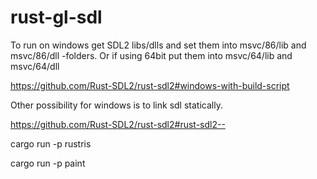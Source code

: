 # rust-gl-sdl

To run on windows get SDL2 libs/dlls and set them into msvc/86/lib and msvc/86/dll -folders.
Or if using 64bit put them into msvc/64/lib and msvc/64/dll

https://github.com/Rust-SDL2/rust-sdl2#windows-with-build-script


Other possibility for windows is to link sdl statically.

https://github.com/Rust-SDL2/rust-sdl2#rust-sdl2--

cargo run -p rustris

cargo run -p paint
